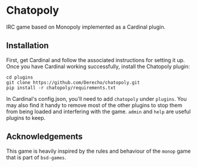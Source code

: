 # Chatopoly
IRC game based on Monopoly implemented as a Cardinal plugin.

## Installation
First, get Cardinal and follow the associated instructions for setting it up.
Once you have Cardinal working successfully, install the Chatopoly plugin:

    cd plugins
    git clone https://github.com/Derecho/chatopoly.git
    pip install -r chatopoly/requirements.txt

In Cardinal's config.json, you'll need to add `chatopoly` under `plugins`. 
You may also find it handy to remove most of the other plugins to stop them
from being loaded and interfering with the game. `admin` and `help` are useful
plugins to keep.

## Acknowledgements
This game is heavily inspired by the rules and behaviour of the `monop` game
that is part of `bsd-games`.
